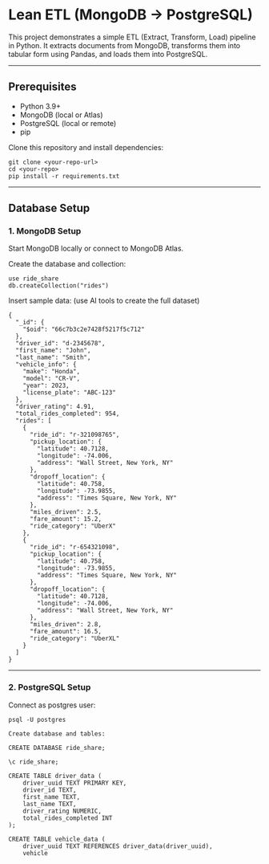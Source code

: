 # Lean ETL (MongoDB → PostgreSQL)

This project demonstrates a simple ETL (Extract, Transform, Load) pipeline in Python.
It extracts documents from MongoDB, transforms them into tabular form using Pandas, and loads them into PostgreSQL.

---

## Prerequisites

- Python 3.9+
- MongoDB (local or Atlas)
- PostgreSQL (local or remote)
- pip

Clone this repository and install dependencies:

```
git clone <your-repo-url>
cd <your-repo>
pip install -r requirements.txt
```
---

## Database Setup

### 1. MongoDB Setup

Start MongoDB locally or connect to MongoDB Atlas.

Create the database and collection:

```
use ride_share
db.createCollection("rides")
```

Insert sample data: (use AI tools to create the full dataset)
```
{
  "_id": {
    "$oid": "66c7b3c2e7428f5217f5c712"
  },
  "driver_id": "d-2345678",
  "first_name": "John",
  "last_name": "Smith",
  "vehicle_info": {
    "make": "Honda",
    "model": "CR-V",
    "year": 2023,
    "license_plate": "ABC-123"
  },
  "driver_rating": 4.91,
  "total_rides_completed": 954,
  "rides": [
    {
      "ride_id": "r-321098765",
      "pickup_location": {
        "latitude": 40.7128,
        "longitude": -74.006,
        "address": "Wall Street, New York, NY"
      },
      "dropoff_location": {
        "latitude": 40.758,
        "longitude": -73.9855,
        "address": "Times Square, New York, NY"
      },
      "miles_driven": 2.5,
      "fare_amount": 15.2,
      "ride_category": "UberX"
    },
    {
      "ride_id": "r-654321098",
      "pickup_location": {
        "latitude": 40.758,
        "longitude": -73.9855,
        "address": "Times Square, New York, NY"
      },
      "dropoff_location": {
        "latitude": 40.7128,
        "longitude": -74.006,
        "address": "Wall Street, New York, NY"
      },
      "miles_driven": 2.8,
      "fare_amount": 16.5,
      "ride_category": "UberXL"
    }
  ]
}
```

---

### 2. PostgreSQL Setup

Connect as postgres user:

```
psql -U postgres

Create database and tables:

CREATE DATABASE ride_share;

\c ride_share;

CREATE TABLE driver_data (
    driver_uuid TEXT PRIMARY KEY,
    driver_id TEXT,
    first_name TEXT,
    last_name TEXT,
    driver_rating NUMERIC,
    total_rides_completed INT
);

CREATE TABLE vehicle_data (
    driver_uuid TEXT REFERENCES driver_data(driver_uuid),
    vehicle
```
